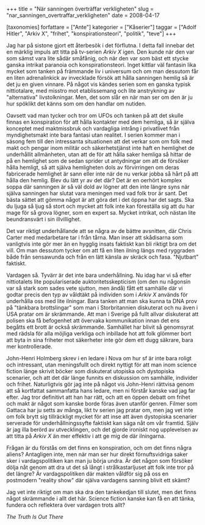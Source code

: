 +++
title = "När sanningen överträffar verkligheten"
slug = "nar_sanningen_overtraffar_verkligheten"
date = 2008-04-17

[taxonomies]
forfattare = ["Ante"]
kategorier = ["Kåserier"]
taggar = ["Adolf Hitler", "Arkiv X", "frihet", "konspirationsteori", "politik", "teve"]
+++

Jag har på sistone gjort ett återbesök i det förflutna. I detta fall innebar det en märklig impuls att titta på tv-serien <em>Arkiv X</em> igen. Den kunde när den var som sämst vara lite sådär småfånig, och när den var som bäst ett stycke ganska intrikat paranoia och konspirationsteori. Inget kittlar väl fantasin lika mycket som tanken på främmande liv i universum och om man dessutom får en liten adrenalinkick av invecklade försök att hålla sanningen hemlig så är det ju en given vinnare. På något vis kändes serien som en ganska typisk nittiotalare, med misstro mot etablissemang och lite anstrykning av "alternativa" livstolkningar. Men, det som slår en när man ser om den är ju hur spöklikt det känns som om den handlar om nutiden.

Oavsett vad man tycker och tror om UFOs och tanken på att det skulle finnas en konspiration för att hålla kontakter med dem hemliga, så är själva konceptet med maktmissbruk och vardagliga intrång i privatlivet från myndighetsmakt inte bara fantasi utan realitet. I serien kommer man i säsong fem till den intressanta situationen att det verkar som om folk med makt och pengar inom militär och säkerhetstjänst inte haft en hemlighet de underhållit allmänheten, utan att de för att hålla saker hemliga så hittar de på en hemlighet som de sedan sprider ut antydningar om att de försöker hålla hemligt, så att själva hemligheten dols av förvirringen om deras fabricerade hemlighet är sann eller inte när de nu verkar jobba så hårt på att hålla den hemlig. Blev du lätt yr av det där? Det är en oerhört komplex soppa där sanningen är så väl dold av lögner att den inte längre syns när själva sanningen har slutat vara meningen med vad folk tror är sant. Det bästa sättet att gömma något är att göra det i det öppna har det sagts. Ska du ljuga så ljug så stort och mycket att folk inte kan föreställa sig att du har mage för så grova lögner, som en expert sa. Mycket intrikat, och nästan lite beundransvärt i sin illvillighet.

Det var riktigt underhållande att se några av de bättre avsnitten, där Chris Carter med medarbetare tar i från tårna. Man inser att skådisarna som vanligtvis inte gör mer än en hygglig insats faktiskt kan bli riktigt bra om det vill. Om man dessutom tycker om att få en liten ilning längs med ryggraden både från sensawunda och från en lätt känsla av skräck och fasa. "Njutbart" faktiskt.

Vardagen så. Tyvärr är det inte bara underhållning. Nu idag har vi så efter nittiotalets lite populariserade auktoritetsskepticism (om den nu någonsin var så stark som sades vete sjutton, men ändå) fått ett samhälle där vi godtar precis den typ av våldtäkt på individen som i <em>Arkiv X</em> används för underhålla oss med lite ilningar. Bara tanken att man ska kunna ta DNA prov på "tänkbara brottslingar" som man i Storbritannien diskuterat och nu även i USA pratar om är skrämmande. Att man i Sverige på fullt allvar diskuterat att polisen ska få befogenhet att övervaka kommunikation innan det ens begåtts ett brott är också skrämmande. Samhället har blivit så genomsyrat med rädsla för alla möjliga verkliga och inbillade hot att folk glömmer bort att byta in sina friheter mot säkerheter inte gör dem ett dugg säkrare, bara mer kontrollerade.

John-Henri Holmberg skrev i en ledare i Nova om hur sf är inte bara roligt och intressant, utan meningsfullt och direkt nyttigt för att man inom science fiction länge skrivit böcker som diskuterat utopiska och dystopiska scenarier, och att det där länge funnits en diskussion om samhälle, individer och frihet. Naturligtvis gör jag inte på något vis John-Henri rättvisa genom att så kortfattat sammanfatta hans ledare, men ni förstår kanske vad jag far efter. Jag tror definitivt att han har rätt, och att en öppen debatt om frihet och makt är något som kanske borde föras även utanför genren. Filmer som Gattaca har ju setts av många, likt tv serien jag pratar om, men jag vet inte om folk brytt sig tillräckligt mycket för att inse att även dystopiska scenarier serverade för underhållningssyfte faktiskt kan säga nåt om vår framtid. Själv är jag illa berörd av utvecklingen, och det gjorde ironiskt nog upplevelsen av att titta på <em>Arkiv X</em> än mer effektiv i att ge mig de där ilningarna.

Frågan är du förstås om det finns en konspiration, och om det finns några aliens? Antagligen inte, men när man ser hur direkt förnuftsvidriga saker sker i vardagspolitiken kan man ju börja undra. Är det någon som försöker dölja nåt genom att dra ut det så långt i strålkastarljuset att folk inte tror på det längre? Är vardagspolitiken där makten våldför sig på oss en postmodern "reality show" där själva vardagens sanning blivit ett skämt?

Jag vet inte riktigt om man ska dra den tankekedjan till slutet, men det finns något skrämmande i allt det här. Science fiction kanske kan få en att tänka, fundera och reflektera över vardagen trots allt?

<em>The Truth Is Out There</em>
